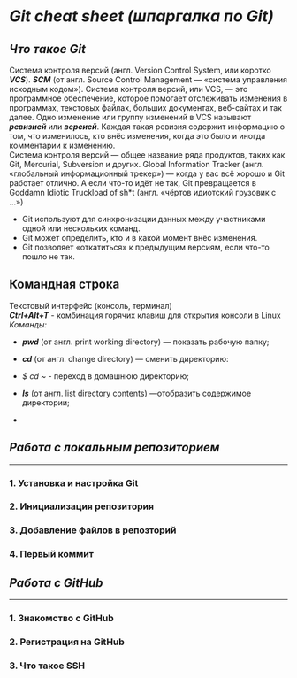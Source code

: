 # ***Git cheat sheet (шпаргалка по Git)***  
## _Что такое Git_  
Система контроля версий (англ. Version Control System, или коротко *__VCS__*). *__SCM__* (от англ. Source Control Management — «система управления исходным кодом»). Система контроля версий, или VCS, — это программное обеспечение, которое помогает отслеживать изменения в программах, текстовых файлах, больших документах, веб-сайтах и так далее. Одно изменение или группу изменений в VCS называют *__ревизией__* или *__версией__*. Каждая такая ревизия содержит информацию о том, что изменилось, кто внёс изменения, когда это было и иногда комментарии к изменению.  
Система контроля версий — общее название ряда продуктов, таких как Git, Mercurial, Subversion и других. Global Information Tracker (англ. «глобальный информационный трекер») — когда у вас всё хорошо и Git работает отлично. А если что-то идёт не так, Git превращается в Goddamn Idiotic Truckload of sh*t (англ. «чёртов идиотский грузовик c ...»)  
- Git используют для синхронизации данных между участниками одной или нескольких команд.
- Git может определить, кто и в какой момент внёс изменения.
- Git позволяет «откатиться» к предыдущим версиям, если что-то пошло не так.
## Командная строка  
Текстовый интерфейс (консоль, терминал)  
*__Ctrl+Alt+T__* - комбинация горячих клавиш для открытия консоли в Linux  
_Команды:_  
- *__pwd__* (от англ. print working directory) — показать рабочую папку;
- *__cd__* (от англ. change directory) — сменить директорию:
  
- *_$ cd ~_* - переход в домашнюю директорию;
- *__ls__* (от англ. list directory contents) —отобразить содержимое директории;
- 
## _Работа с локальным репозиторием_
---
### 1. Установка и настройка Git  
### 2. Инициализация репозитория  
### 3. Добавление файлов в репозторий  
### 4. Первый коммит  

## _Работа с GitHub_
---
### 1. Знакомство с GitHub  
### 2. Регистрация на GitHub  
### 3. Что такое SSH  

  
